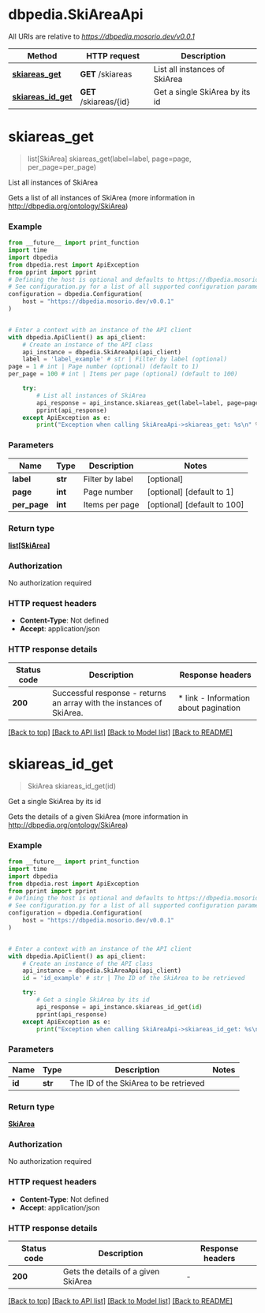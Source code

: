# dbpedia.SkiAreaApi

All URIs are relative to *https://dbpedia.mosorio.dev/v0.0.1*

Method | HTTP request | Description
------------- | ------------- | -------------
[**skiareas_get**](SkiAreaApi.md#skiareas_get) | **GET** /skiareas | List all instances of SkiArea
[**skiareas_id_get**](SkiAreaApi.md#skiareas_id_get) | **GET** /skiareas/{id} | Get a single SkiArea by its id


# **skiareas_get**
> list[SkiArea] skiareas_get(label=label, page=page, per_page=per_page)

List all instances of SkiArea

Gets a list of all instances of SkiArea (more information in http://dbpedia.org/ontology/SkiArea)

### Example

```python
from __future__ import print_function
import time
import dbpedia
from dbpedia.rest import ApiException
from pprint import pprint
# Defining the host is optional and defaults to https://dbpedia.mosorio.dev/v0.0.1
# See configuration.py for a list of all supported configuration parameters.
configuration = dbpedia.Configuration(
    host = "https://dbpedia.mosorio.dev/v0.0.1"
)


# Enter a context with an instance of the API client
with dbpedia.ApiClient() as api_client:
    # Create an instance of the API class
    api_instance = dbpedia.SkiAreaApi(api_client)
    label = 'label_example' # str | Filter by label (optional)
page = 1 # int | Page number (optional) (default to 1)
per_page = 100 # int | Items per page (optional) (default to 100)

    try:
        # List all instances of SkiArea
        api_response = api_instance.skiareas_get(label=label, page=page, per_page=per_page)
        pprint(api_response)
    except ApiException as e:
        print("Exception when calling SkiAreaApi->skiareas_get: %s\n" % e)
```

### Parameters

Name | Type | Description  | Notes
------------- | ------------- | ------------- | -------------
 **label** | **str**| Filter by label | [optional] 
 **page** | **int**| Page number | [optional] [default to 1]
 **per_page** | **int**| Items per page | [optional] [default to 100]

### Return type

[**list[SkiArea]**](SkiArea.md)

### Authorization

No authorization required

### HTTP request headers

 - **Content-Type**: Not defined
 - **Accept**: application/json

### HTTP response details
| Status code | Description | Response headers |
|-------------|-------------|------------------|
**200** | Successful response - returns an array with the instances of SkiArea. |  * link - Information about pagination <br>  |

[[Back to top]](#) [[Back to API list]](../README.md#documentation-for-api-endpoints) [[Back to Model list]](../README.md#documentation-for-models) [[Back to README]](../README.md)

# **skiareas_id_get**
> SkiArea skiareas_id_get(id)

Get a single SkiArea by its id

Gets the details of a given SkiArea (more information in http://dbpedia.org/ontology/SkiArea)

### Example

```python
from __future__ import print_function
import time
import dbpedia
from dbpedia.rest import ApiException
from pprint import pprint
# Defining the host is optional and defaults to https://dbpedia.mosorio.dev/v0.0.1
# See configuration.py for a list of all supported configuration parameters.
configuration = dbpedia.Configuration(
    host = "https://dbpedia.mosorio.dev/v0.0.1"
)


# Enter a context with an instance of the API client
with dbpedia.ApiClient() as api_client:
    # Create an instance of the API class
    api_instance = dbpedia.SkiAreaApi(api_client)
    id = 'id_example' # str | The ID of the SkiArea to be retrieved

    try:
        # Get a single SkiArea by its id
        api_response = api_instance.skiareas_id_get(id)
        pprint(api_response)
    except ApiException as e:
        print("Exception when calling SkiAreaApi->skiareas_id_get: %s\n" % e)
```

### Parameters

Name | Type | Description  | Notes
------------- | ------------- | ------------- | -------------
 **id** | **str**| The ID of the SkiArea to be retrieved | 

### Return type

[**SkiArea**](SkiArea.md)

### Authorization

No authorization required

### HTTP request headers

 - **Content-Type**: Not defined
 - **Accept**: application/json

### HTTP response details
| Status code | Description | Response headers |
|-------------|-------------|------------------|
**200** | Gets the details of a given SkiArea |  -  |

[[Back to top]](#) [[Back to API list]](../README.md#documentation-for-api-endpoints) [[Back to Model list]](../README.md#documentation-for-models) [[Back to README]](../README.md)


